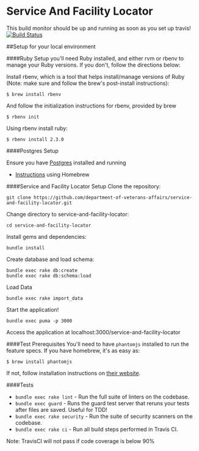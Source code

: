 # Service And Facility Locator

This build monitor should be up and running as soon as you set up travis!
[![Build Status](https://travis-ci.org/department-of-veterans-affairs/service-and-facility-locator.svg?branch=master)](https://travis-ci.org/department-of-veterans-affairs/service-and-facility-locator)

##Setup for your local environment

####Ruby Setup
you'll need Ruby installed, and either rvm or rbenv to manage your Ruby versions.
If you don't, follow the directions below:

Install rbenv, which is a tool that helps install/manage versions of Ruby (Note: make sure and follow the brew's post-install instructions):

```
$ brew install rbenv
```

And follow the initialization instructions for rbenv, provided by brew

```
$ rbenv init
```

Using rbenv install ruby:

```
$ rbenv install 2.3.0
```

####Postgres Setup

Ensure you have [Postgres](http://www.postgresql.org/) installed and running

   * [Instructions](http://www.moncefbelyamani.com/how-to-install-postgresql-on-a-mac-with-homebrew-and-lunchy/) using Homebrew
   
####Service and Facility Locator Setup
Clone the repository:

```
git clone https://github.com/department-of-veterans-affairs/service-and-facility-locator.git
```

Change directory to service-and-facility-locator:

```
cd service-and-facility-locator
```

Install gems and dependencies:

``` 
bundle install
```

Create database and load schema:

```
bundle exec rake db:create 
bundle exec rake db:schema:load
```

Load Data

```
bundle exec rake import_data
```

Start the application!

```
bundle exec puma -p 3000
```

Access the application at localhost:3000/service-and-facility-locator

####Test Prerequisites
You'll need to have `phantomjs` installed to run the feature specs. If you have homebrew, it's as easy as:

```
$ brew install phantomjs
```

If not, follow installation instructions on [their website](http://phantomjs.org/).

####Tests
- `bundle exec rake lint` - Run the full suite of linters on the codebase.
- `bundle exec guard` - Runs the guard test server that reruns your tests after files are saved. Useful for TDD!
- `bundle exec rake security` - Run the suite of security scanners on the codebase.
- `bundle exec rake ci` - Run all build steps performed in Travis CI.

Note: TravisCI will not pass if code coverage is below 90%
